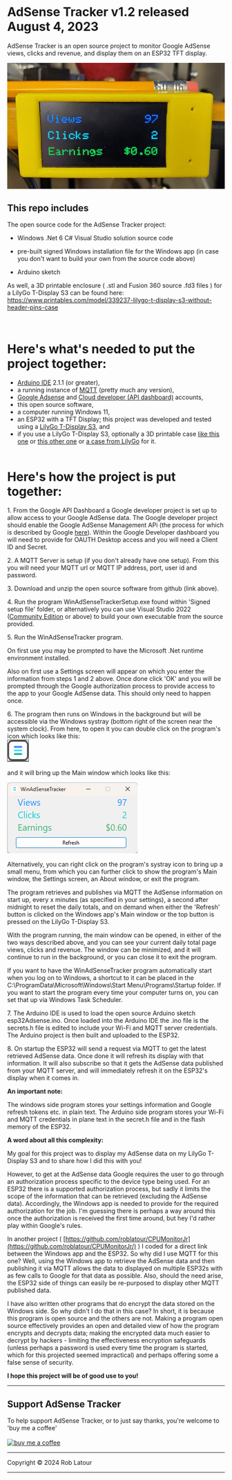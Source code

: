 # AdSense Tracker v1.2 released August 4, 2023

AdSense Tracker is an open source project to monitor Google AdSense views, clicks and revenue, and display them on an ESP32 TFT display.

![AdSense Tracker on a LilyGo T-Display S3](/images/exampledisplay.jpg)

## This repo includes

The open source code for the AdSense Tracker project:

- Windows .Net 6 C# Visual Studio solution source code

- pre-built signed Windows installation file for the Windows app
  (in case you don't want to build your own from the source code above)
  
- Arduino sketch
  
As well, a 3D printable enclosure ( .stl and Fusion 360 source .fd3  files ) for a LilyGo T-Display S3
can be found here: https://www.printables.com/model/339237-lilygo-t-display-s3-without-header-pins-case

<br>

# Here's what's needed to put the project together:

- [Arduino IDE](https://www.arduino.cc/en/software) 2.1.1 (or greater),
- a running instance of [MQTT](https://en.wikipedia.org/wiki/MQTT) (pretty much any version),
- [Google Adsense](https://www.google.com/adsense) and [Cloud developer (API dashboard)](https://console.cloud.google.com/apis/dashboard) accounts,
- this open source software,
- a computer running Windows 11,
- an ESP32 with a TFT Display; this project was developed and tested using a [LilyGo T-Display S3](https://s.click.aliexpress.com/e/_DexRAdn), and
- if you use a LilyGo T-Display S3, optionally a 3D printable case [like this one](https://www.printables.com/model/339237-lilygo-t-display-s3-without-header-pins-case) or [this other one](https://www.printables.com/model/568416-adjustable-case-stand-for-a-lilygo-t-display-s3) or [a case from LilyGo](https://www.lilygo.cc/en-ca/products/t-display-s3-shell) for it.
<br><br>

# Here's how the project is put together:

1\. From the Google API Dashboard a Google developer project is set up to allow access to your Google AdSense data. The Google developer project should enable the Google AdSense Management APi (the process for which is described by Google [here](https://developers.google.com/adsense/management)). Within the Google Developer dashboard you will need to provide for OAUTH Desktop access and you will need a Client ID and Secret.

2\. A MQTT Server is setup (if you don't already have one setup). From this you will need your MQTT url or MQTT IP address, port, user id and password.

3\. Download and unzip the open source software from github (link above).

4\. Run the program WinAdSenseTrackerSetup.exe found within 'Signed setup file' folder, or alternatively you can use Visual Studio 2022 ([Community Edition](https://visualstudio.microsoft.com/vs/community/) or above) to build your own executable from the source provided.

5\. Run the WinAdSenseTracker program.

On first use you may be prompted to have the Microsoft .Net runtime environment installed.

Also on first use a Settings screen will appear on which you enter the information from steps 1 and 2 above. Once done click 'OK' and you will be prompted through the Google authorization process to provide access to the app to your Google AdSense data. This should only need to happen once.

6\. The program then runs on Windows in the background but will be accessible via the Windows systray (bottom right of the screen near the system clock). From here, to open it you can double click on the program's icon which looks like this:  
![WinAdSenseTracker icon](/images/icon.jpg)

and it will bring up the Main window which looks like this:

![screenshot](/images/screenshot.jpg)

Alternatively, you can right click on the program's systray icon to bring up a small menu, from which you can further click to show the program's Main window, the Settings screen, an About window, or exit the program.

The program retrieves and publishes via MQTT the AdSense information on start up, every x minutes (as specified in your settings), a second after midnight to reset the daily totals, and on demand when either the 'Refresh' button is clicked on the Windows app's Main window or the top button is pressed on the LilyGo T-Display S3.

With the program running, the main window can be opened, in either of the two ways described above, and you can see your current daily total page views, clicks and revenue. The window can be minimized, and it will continue to run in the background, or you can close it to exit the program. 

If you want to have the WinAdSenseTracker program automatically start when you log on to Windows, a shortcut to it can be placed in the C:\\ProgramData\\Microsoft\\Windows\\Start Menu\\Programs\\Startup folder. If you want to start the program every time your computer turns on, you can set that up via Windows Task Scheduler.

7\. The Arduino IDE is used to load the open source Arduino sketch esp32Adsense.ino. Once loaded into the Arduino IDE the .ino file is the secrets.h file is edited to include your Wi-Fi and MQTT server credentials. The Arduino project is then built and uploaded to the ESP32.

8\. On startup the ESP32 will send a request via MQTT to get the latest retrieved AdSense data. Once done it will refresh its display with that information. It will also subscribe so that it gets the AdSense data published from your MQTT server, and will immediately refresh it on the ESP32's display when it comes in.

**An important note:**

The windows side program stores your settings information and Google refresh tokens etc. in plain text. The Arduino side program stores your Wi-Fi and MQTT credentials in plane text in the secret.h file and in the flash memory of the ESP32.

**A word about all this complexity:**

My goal for this project was to display my AdSense data on my LilyGo T-Display S3 and to share how I did this with you!

However, to get at the AdSense data Google requires the user to go through an authorization process specific to the device type being used. For an ESP32 there is a supported authorization process, but sadly it limits the scope of the information that can be retrieved (excluding the AdSense data). Accordingly, the Windows app is needed to provide for the required authorization for the job. I'm guessing there is perhaps a way around this once the authorization is received the first time around, but hey I'd rather play within Google's rules.

In another project ( [https://github.com/roblatour/CPUMonitorJr](https://github.com/roblatour/CPUMonitorJr/) ) I coded for a direct link between the Windows app and the ESP32. So why did I use MQTT for this one? Well, using the Windows app to retrieve the AdSense data and then publishing it via MQTT allows the data to displayed on multiple ESP32s with as few calls to Google for that data as possible. Also, should the need arise, the ESP32 side of things can easily be re-purposed to display other MQTT published data.

I have also written other programs that do encrypt the data stored on the Windows side. So why didn't I do that in this case? In short, it is because this program is open source and the others are not. Making a program open source effectively provides an open and detailed view of how the program encrypts and decrypts data; making the encrypted data much easier to decrypt by hackers - limiting the effectiveness encryption safeguards (unless perhaps a password is used every time the program is started, which for this projected seemed impractical) and perhaps offering some a false sense of security.

**I hope this project will be of good use to you!**

* * *
 ## Support AdSense Tracker

 To help support AdSense Tracker, or to just say thanks, you're welcome to 'buy me a coffee'<br><br>
[<img alt="buy me  a coffee" width="200px" src="https://cdn.buymeacoffee.com/buttons/v2/default-blue.png" />](https://www.buymeacoffee.com/roblatour)
* * *
Copyright © 2024 Rob Latour
* * *   

